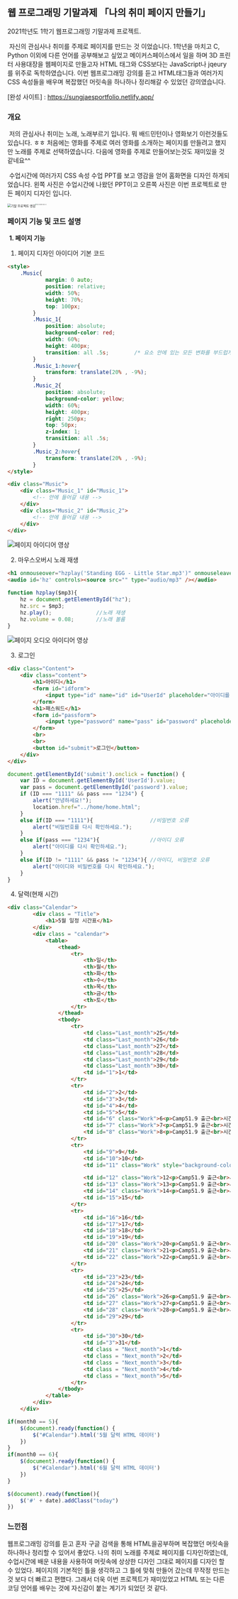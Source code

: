 ## 웹 프로그래밍 기말과제 「나의 취미 페이지 만들기」

 2021학년도 1학기 웹프로그래밍 기말과제 프로젝트. 

​	자신의 관심사나 취미를 주제로 페이지를 만드는 것 이었습니다. 1학년을 마치고 C, Python 이외에 다른 언어를 공부해보고 싶었고 메이커스페이스에서 일을 하며 3D 프린터 사용대장을 웹페이지로 만들고자 HTML 태그와 CSS보다는 JavaScript나 jqeury를 위주로 독학하였습니다. 이번 웹프로그래밍 강의를 듣고 HTML태그들과 여러가지 CSS 속성들을 배우며 복잡했던 머릿속을 하나하나 정리해갈 수 있었던 강의였습니다.

[완성 사이트] : https://sungjaesportfolio.netlify.app/

### 개요

​	저의 관심사나 취미는 노래, 노래부르기 입니다. 뭐 배드민턴이나 영화보기 이런것들도 있습니다. ㅎㅎ 처음에는 영화를 주제로 여러 영화를 소개하는 페이지를 만들려고 했지만 노래를 주제로 선택하였습니다. 다음에 영화를 주제로 만들어보는것도 재미있을 것 같네요^^

​	수업시간에 여러가지 CSS 속성 수업 PPT를 보고 영감을 얻어 홈화면을 디자인 하게되었습니다. 왼쪽 사진은 수업시간에 나왔던 PPT이고 오른쪽 사진은 이번 프로젝트로 만든 페이지 디자인 입니다.

<img src="사진\기말 프로젝트 영감.png" alt="기말 프로젝트 영감" style="zoom:50%; float: left;" /><img src="사진\기말 프로젝트 화면 구성.png" alt="기말 프로젝트 화면 구성" style="zoom:16%;" />



### 페이지 기능 및 코드 설명

​	**1.  페이지 기능**

1. 페이지 디자인 아이디어 기본 코드

```html
<style>
    .Music{
            margin: 0 auto;
            position: relative;
            width: 50%;
            height: 70%;
            top: 100px;
        }
        .Music_1{
            position: absolute;
            background-color: red;
            width: 60%;
            height: 400px;  
            transition: all .5s;		/* 요소 안에 있는 모든 변화를 부드럽게 */
        }
        .Music_1:hover{
            transform: translate(20% , -9%);
        }
        .Music_2{
            position: absolute;
            background-color: yellow;
            width: 60%;
            height: 400px;
            right: 250px;
            top: 50px;
            z-index: 1;
            transition: all .5s;
        }
        .Music_2:hover{
            transform: translate(20% , -9%);
        }
</style>

<div class="Music">
    <div class="Music_1" id="Music_1">
    	<!-- 안에 들어갈 내용 -->
    </div>
    <div class="Music_2" id="Music_2">
    	<!-- 안에 들어갈 내용 -->
    </div>
</div>
```

![페이지 아이디어 영상](https://user-images.githubusercontent.com/88194064/131795312-eb7fbc32-ecde-46d3-8af6-444eec72b277.gif)

2. 마우스오버시 노래 재생

```html
<h1 onmouseover="hzplay('Standing EGG - Little Star.mp3')" onmouseleave="hzplay('')">Littel Star</h1>
<audio id='hz' controls><source src="" type="audio/mp3" /></audio>
```

```javascript
function hzplay($mp3){
    hz = document.getElementById("hz");
    hz.src = $mp3;
    hz.play();				//노래 재생
    hz.volume = 0.08;		//노래 볼륨
}
```

![페이지 오디오 아이디어 영상](https://user-images.githubusercontent.com/88194064/131795363-d7b594ee-71ea-4206-be3c-6b1a22b4128f.gif)

3. 로그인

```html
<div class="Content">
    <div class="content">
        <h1>아이디</h1>
        <form id="idform">
            <input type="id" name="id" id="UserId" placeholder="아이디를 입력해주세요...">
        </form>
        <h1>패스워드</h1>
        <form id="passform">
            <input type="password" name="pass" id="password" placeholder="비밀번호를 입력해주			세요...">
        </form>
        <br>
        <br>
        <button id="submit">로그인</button>
    </div>
</div>
```

```javascript
document.getElementById('submit').onclick = function() {
    var ID = document.getElementById('UserId').value;
    var pass = document.getElementById('password').value;
    if (ID === "1111" && pass === "1234") {
        alert("안녕하세요!");
        location.href="../home/home.html";
    }
    else if(ID === "1111"){					 //비밀번호 오류
        alert("비밀번호를 다시 확인하세요.");
    }
    else if(pass === "1234"){				 //아이디 오류
        alert("아이디를 다시 확인하세요.");
    }
    else if(ID != "1111" && pass != "1234"){ //아이디, 비밀번호 오류
        alert("아이디와 비밀번호를 다시 확인하세요.");
    }
}
```

4. 달력(현재 시간)

```html
<div class="Calendar">
        <div class = "Title">
            <h1>5월 일정 시간표</h1>
        </div>
        <div class = "calendar">
            <table>
                <thead>
                    <tr>
                        <th>일</th>
                        <th>월</th>
                        <th>화</th>
                        <th>수</th>
                        <th>목</th>
                        <th>금</th>
                        <th>토</th>
                    </tr>
                </thead>
                <tbody>
                    <tr>
                        <td class="Last_month">25</td>
                        <td class="Last_month">26</td>
                        <td class="Last_month">27</td>
                        <td class="Last_month">28</td>
                        <td class="Last_month">29</td>
                        <td class="Last_month">30</td>
                        <td id="1">1</td>
                    </tr>
                    <tr>
                        <td id="2">2</td>
                        <td id="3">3</td>
                        <td id="4">4</td>
                        <td id="5">5</td>
                        <td id="6" class="Work">6<p>Camp51.9 출근<br>시간 : 17:00 ~ 21:00</p></td>
                        <td id="7" class="Work">7<p>Camp51.9 출근<br>시간 : 16:00 ~ 20:00</p></td>
                        <td id="8" class="Work">8<p>Camp51.9 출근<br>시간 : 9:00 ~ 15:00</p></td>
                    </tr>
                    <tr>
                        <td id="9">9</td>
                        <td id="10">10</td>
                        <td id="11" class="Work" style="background-color: rgb(57, 143, 255);">11<p>신호및시스템 중간고사 <br>시간: 10:30 ~ 11:00</p></td>
```

```html
                        <td id="12" class="Work">12<p>Camp51.9 출근<br>시간 : 16:00 ~ 20:00</p></td>
                        <td id="13" class="Work">13<p>Camp51.9 출근<br>시간 : 16:00 ~ 21:00</p></td>
                        <td id="14" class="Work">14<p>Camp51.9 출근<br>시간 : 16:00 ~ 21:00</p></td>
                        <td id="15">15</td>
                    </tr>
                    <tr>
                        <td id="16">16</td>
                        <td id="17">17</td>
                        <td id="18">18</td>
                        <td id="19">19</td>
                        <td id="20" class="Work">20<p>Camp51.9 출근<br>시간 : 17:00 ~ 21:00</p></td>
                        <td id="21" class="Work">21<p>Camp51.9 출근<br>시간 : 16:00 ~ 20:00</p></td>
                        <td id="22" class="Work">22<p>Camp51.9 출근<br>시간 : 9:00 ~ 15:00</p></td>
                    </tr>
                    <tr>
                        <td id="23">23</td>
                        <td id="24">24</td>
                        <td id="25">25</td>
                        <td id="26" class="Work">26<p>Camp51.9 출근<br>시간 : 16:00 ~ 20:00</p></td>
                        <td id="27" class="Work">27<p>Camp51.9 출근<br>시간 : 16:00 ~ 21:00</p></td>
                        <td id="28" class="Work">28<p>Camp51.9 출근<br>시간 : 16:00 ~ 21:00</p></td>
                        <td id="29">29</td>
                    </tr>
                    <tr>
                        <td id="30">30</td>
                        <td id="3">31</td>
                        <td class = "Next_month">1</td>
                        <td class = "Next_month">2</td>
                        <td class = "Next_month">3</td>
                        <td class = "Next_month">4</td>
                        <td class = "Next_month">5</td>
                    </tr>
                </tbody>
            </table>
        </div>
    </div>
```

```javascript
if(month0 == 5){
    $(document).ready(function() {
        $("#Calendar").html('5월 달력 HTML 데이터')
    })
}
if(month0 == 6){
    $(document).ready(function() {
        $("#Calendar").html('6월 달력 HTML 데이터')
    })
}
```

```javascript
$(document).ready(function(){
    $('#' + date).addClass("today")
})
```



### 느낀점

 웹프로그래밍 강의를 듣고 혼자 구글 검색을 통해 HTML을공부하며 복잡했던 머릿속을 하나하나 정리할 수 있어서 좋았다. 나의 취미 노래를 주제로 페이지를 디자인하였는데, 수업시간에 배운 내용을 사용하여 머릿속에 상상한 디자인 그대로 페이지를 디자인 할 수 있었다. 페이지의 기본적인 틀을 생각하고 그 틀에 맞춰 만들어 갔는데 무작정 만드는 것 보다 더 빠르고 편했다. 그래서 더욱 이번 프로젝트가 재미있었고 HTML 또는 다른 코딩 언어를 배우는 것에 자신감이 붙는 계기가 되었던 것 같다. 
